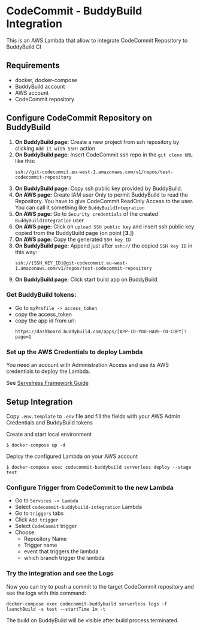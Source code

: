 # CodeCommit - BuddyBuild Integration
This is an AWS Lambda that allow to integrate CodeCommit Repository to BuddyBuild CI

## Requirements

- docker, docker-compose
- BuddyBuild account
- AWS account
- CodeCommit repository


## Configure CodeCommit Repository on BuddyBuild

1. **On BuddyBuild page:** Create a new project from ssh repository by clicking `Add it with SSH!` action
2. **On BuddyBuild page:** Insert CodeCommit ssh repo in the `git clone URL` like this:
   ```
   ssh://git-codecommit.eu-west-1.amazonaws.com/v1/repos/test-codecommit-repository
   ```
3. **On BuddyBuild page:** Copy ssh public key provided by BuddyBuild.
4. **On AWS page:** Create IAM user Only to permit BuddyBuild to read the Repository. You have to give CodeCommit ReadOnly Access to the user. You can call it something like `BuddyBuildIntegration`
5. **On AWS page:** Go to `Security credentials` of the created `BuddyBuildIntegration` user
6. **On AWS page:** Click on `upload SSH public key` and insert ssh public key copied from the BuddyBuild page (on point [**3.**])
7. **On AWS page:** Copy the generated `SSH key ID`
8. **On BuddyBuild page:** Append just after `ssh://` the copied `SSH key ID` in this way:
   ```
   ssh://[SSH_KEY_ID]@git-codecommit.eu-west-1.amazonaws.com/v1/repos/test-codecommit-repository
   ```
9. **On BuddyBuild page:** Click start build app on BuddyBuild

### Get BuddyBuild tokens:

- Go to `myProfile -> access_token`
- copy the access_token
- copy the app id from url:
  ```
  https://dashboard.buddybuild.com/apps/[APP-ID-YOU-HAVE-TO-COPY]?page=1
  ```

### Set up the AWS Credentials to deploy Lambda
You need an account with Administration Access and use its AWS credentials to deploy the Lambda.

See [Servelress Framework Guide](https://serverless.com/framework/docs/providers/aws/guide/credentials/#creating-aws-access-keys)

## Setup Integration

Copy `.env.template` to `.env` file and fill the fields with your AWS Admin Credentials and BuddyBuild tokens

Create and start local environment
```
$ docker-compose up -d
```

Deploy the configured Lambda on your AWS account
```
$ docker-compose exec codecommit-buddybuild serverless deploy --stage test
```

### Configure Trigger from CodeCommit to the new Lambda

- Go to `Services -> Lambda`
- Select `codecommit-buddybuild-integration` Lambda
- Go to `triggers` tabs
- Click `Add trigger`
- Select `CodeCommit` trigger
- Choose:
   - Repository Name
   - Trigger name
   - event that triggers the lambda
   - which branch trigger the lambda

### Try the integration and see the Logs
Now you can try to push a commit to the target CodeCommit repository and see the logs with this command:
```
docker-compose exec codecommit-buddybuild serverless logs -f launchBuild -s test --startTime 1m -t
```

The build on BuddyBuild will be visible after build process terminated.